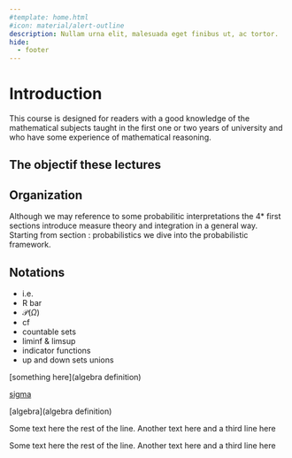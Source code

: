 ```yaml
---
#template: home.html
#icon: material/alert-outline
description: Nullam urna elit, malesuada eget finibus ut, ac tortor. 
hide:
  - footer
---
```



# Introduction
This course is designed for readers with a good knowledge of the mathematical subjects taught in the first one or two years of university and who have some experience of mathematical reasoning.
## The objectif these lectures

## Organization
Although we may reference to some probabilitic interpretations the 4* first sections introduce measure theory and integration
in a general way. Starting from section : probabilistics we dive into the probabilistic framework.
## Notations

* i.e.
* R bar
* $\mathcal{P}(\Omega)$
* cf
* countable sets
* liminf & limsup
* indicator functions
* up and down sets unions

[something here](algebra definition)

[sigma](sigma)

[algebra](algebra definition)

Some text here the rest of the line.
Another text here
and a third line here

Some text here [](oirjzlejr   ) the rest of the line.
Another text here
and a third line here
